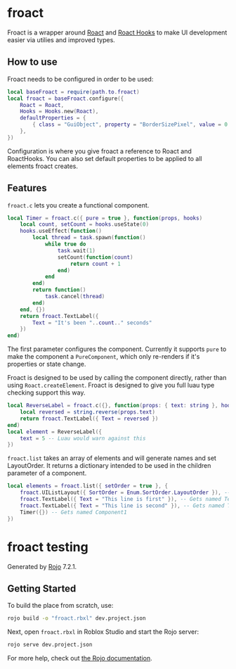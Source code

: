 # froact
Froact is a wrapper around [Roact](https://github.com/Roblox/roact) and [Roact Hooks](https://github.com/Kampfkarren/roact-hooks)
to make UI development easier via utilies and improved types.

## How to use
Froact needs to be configured in order to be used:
```lua
local baseFroact = require(path.to.froact)
local froact = baseFroact.configure({
    Roact = Roact,
    Hooks = Hooks.new(Roact),
    defaultProperties = {
        { class = "GuiObject", property = "BorderSizePixel", value = 0 }
    },
})
```
Configuration is where you give froact a reference to Roact and RoactHooks.
You can also set default properties to be applied to all elements froact creates.

## Features
`froact.c` lets you create a functional component.
```lua
local Timer = froact.c({ pure = true }, function(props, hooks)
    local count, setCount = hooks.useState(0)
    hooks.useEffect(function()
        local thread = task.spawn(function()
            while true do
                task.wait(1)
                setCount(function(count)
                    return count + 1
                end)
            end
        end)
        return function()
            task.cancel(thread)
        end)
    end, {})
    return froact.TextLabel({
        Text = "It's been "..count.." seconds"
    })
end)
```
The first parameter configures the component.
Currently it supports `pure` to make the component a `PureComponent`,
which only re-renders if it's properties or state change.

Froact is designed to be used by calling the component directly,
rather than using `Roact.createElement`.
Froact is designed to give you full luau type checking support this way.
```lua
local ReverseLabel = froact.c({}, function(props: { text: string }, hooks)
    local reversed = string.reverse(props.text)
    return froact.TextLabel({ Text = reversed })
end)
local element = ReverseLabel({
    text = 5 -- Luau would warn against this
})
```

`froact.list` takes an array of elements and will generate names and set LayoutOrder.
It returns a dictionary intended to be used in the children parameter of a component.
```lua
local elements = froact.list({ setOrder = true }, {
    froact.UIListLayout({ SortOrder = Enum.SortOrder.LayoutOrder }), -- Gets named UIListLayout1
    froact.TextLabel({ Text = "This line is first" }), -- Gets named TextLabel1
    froact.TextLabel({ Text = "This line is second" }), -- Gets named TextLabel2
    Timer({}) -- Gets named Component1
})
```

# froact testing
Generated by [Rojo](https://github.com/rojo-rbx/rojo) 7.2.1.

## Getting Started
To build the place from scratch, use:

```bash
rojo build -o "froact.rbxl" dev.project.json
```

Next, open `froact.rbxl` in Roblox Studio and start the Rojo server:

```bash
rojo serve dev.project.json
```

For more help, check out [the Rojo documentation](https://rojo.space/docs).